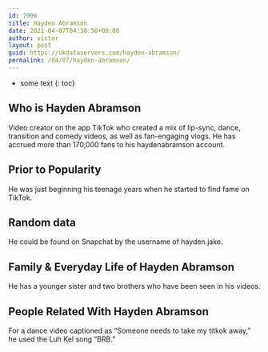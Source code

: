 ```yaml
---
id: 7996
title: Hayden Abramson
date: 2021-04-07T04:38:58+00:00
author: victor
layout: post
guid: https://ukdataservers.com/hayden-abramson/
permalink: /04/07/hayden-abramson/
---
```


* some text
{: toc}


## Who is Hayden Abramson



Video creator on the app TikTok who created a mix of lip-sync, dance, transition and comedy videos, as well as fan-engaging vlogs. He has accrued more than 170,000 fans to his haydenabramson account.

                
                
                
## Prior to Popularity



He was just beginning his teenage years when he started to find fame on TikTok.

                
                
                
## Random data



He could be found on Snapchat by the username of hayden.jake.

                
                
                
## Family & Everyday Life of Hayden Abramson



He has a younger sister and two brothers who have been seen in his videos.

                
                
                
## People Related With Hayden Abramson



For a dance video captioned as &#8220;Someone needs to take my titkok away,&#8221; he used the Luh Kel song &#8220;BRB.&#8221;

                
              
            
          
          
          